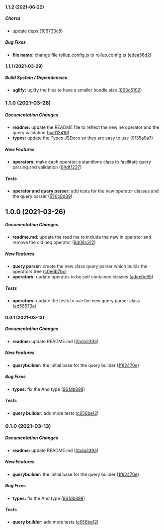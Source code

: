 #### 1.1.2 (2021-06-22)

##### Chores

*  update deps ([106733c8](https://github.com/khaledosama999/algolia-filter-query-builder/commit/106733c8dcb08d4566ff30459c4d0b9591e893f4))

##### Bug Fixes

* **file name:**  change file rollup.config.js to rollup.config.ts ([edea56d2](https://github.com/khaledosama999/algolia-filter-query-builder/commit/edea56d22aef16d5e503ac2b1ff6788d0d3819c9))

#### 1.1.1 (2021-03-29)

##### Build System / Dependencies

* **uglify:**  uglify the files to have a smaller bundle size ([863c5102](https://github.com/khaledosama999/algolia-filter-query-builder/commit/863c5102481213ef8e47df5887f8b3dd33409ea9))

### 1.1.0 (2021-03-28)

##### Documentation Changes

* **readme:**  update the README file to reflect the new ne operator and the query validation ([5a012410](https://github.com/khaledosama999/algolia-filter-query-builder/commit/5a0124106c281ef654b53fd9845b3b7c2cd96f32))
* **types:**  update the Types JSDocs so they are easy to use ([0f35a9a7](https://github.com/khaledosama999/algolia-filter-query-builder/commit/0f35a9a777502b67aef25967821ad1322a745654))

##### New Features

* **operators:**  make each operator a standlone class to facilitate query parsing and validation ([64df1237](https://github.com/khaledosama999/algolia-filter-query-builder/commit/64df12373369688791a36e168cd2928c4ea5fdaa))

##### Tests

* **operator and query parser:**  add tests for the new operator classes and the query parser ([550c8d89](https://github.com/khaledosama999/algolia-filter-query-builder/commit/550c8d89114d1bac879499be151559599ed26896))

## 1.0.0 (2021-03-26)

##### Documentation Changes

* **readme.md:**  update the read me to include the new in operator and remove the old neq operator ([8d08c312](https://github.com/khaledosama999/algolia-filter-query-builder/commit/8d08c31273246ec601a01247afe098b88cdd3e1f))

##### New Features

* **query parser:**  create the new class query parser which builds the operators tree ([c0e6b7bc](https://github.com/khaledosama999/algolia-filter-query-builder/commit/c0e6b7bc243be87117eeb0d3981084ee58660dae))
* **operators:**  update operatos to be self contained classes ([adee0c65](https://github.com/khaledosama999/algolia-filter-query-builder/commit/adee0c654d7afab6ce6cd032864fe2a340d6ca55))

##### Tests

* **operators:**  update the tests to use the new query parser class ([ed58573e](https://github.com/khaledosama999/algolia-filter-query-builder/commit/ed58573ea476f6c00f441fde7b23157ce072f559))

#### 0.0.1 (2021-03-13)

##### Documentation Changes

* **readme:**  update README.md ([0bda3393](https://github.com/khaledosama999/algolia-filter-query-builder/commit/0bda3393e85471c6daa60f892133650e27f2d9eb))

##### New Features

* **querybuilder:**  the initial base for the query builder ([1f82470e](https://github.com/khaledosama999/algolia-filter-query-builder/commit/1f82470ebca5a3bfce6977e1ec198425ed1fa88b))

##### Bug Fixes

* **types:**  fix the And type ([961db899](https://github.com/khaledosama999/algolia-filter-query-builder/commit/961db8991e13496d3d3198a7f491f2d800f20261))

##### Tests

* **query builder:**  add more tests ([c656be12](https://github.com/khaledosama999/algolia-filter-query-builder/commit/c656be122e8e61dd0e2cd2ee26775f09c6014d44))

### 0.1.0 (2021-03-13)

##### Documentation Changes

* **readme:**  update README.md ([0bda3393](https://github.com/khaledosama999/algolia-filter-query-builder/commit/0bda3393e85471c6daa60f892133650e27f2d9eb))

##### New Features

* **querybuilder:**  the initial base for the query builder ([1f82470e](https://github.com/khaledosama999/algolia-filter-query-builder/commit/1f82470ebca5a3bfce6977e1ec198425ed1fa88b))

##### Bug Fixes

* **types:**  fix the And type ([961db899](https://github.com/khaledosama999/algolia-filter-query-builder/commit/961db8991e13496d3d3198a7f491f2d800f20261))

##### Tests

* **query builder:**  add more tests ([c656be12](https://github.com/khaledosama999/algolia-filter-query-builder/commit/c656be122e8e61dd0e2cd2ee26775f09c6014d44))

